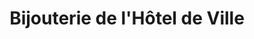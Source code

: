 ---
title: "Bijouterie de l'Hôtel de Ville"
url: /troyes/bijouterie-de-lhotel-de-ville/
shop: Schmuck
---
